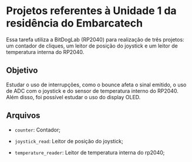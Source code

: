 # Projetos referentes à Unidade 1 da residência do Embarcatech
Essa tarefa utiliza a BitDogLab (RP2040) para realização de três projetos: um contador de cliques, um leitor de posição do joystick e um leitor de temperatura interna do RP2040.

## Objetivo
Estudar o uso de interrupções, como o bounce afeta o sinal emitido, o uso de ADC com o joystick e do sensor de temperatura interno do RP2040. Além disso, foi possível estudar o uso do display OLED.

## Arquivos
- `counter`: Contador;

- `joystick_read`: Leitor de posição do joystick;

- `temperature_reader`: Leitor de temperatura interna do rp2040;

